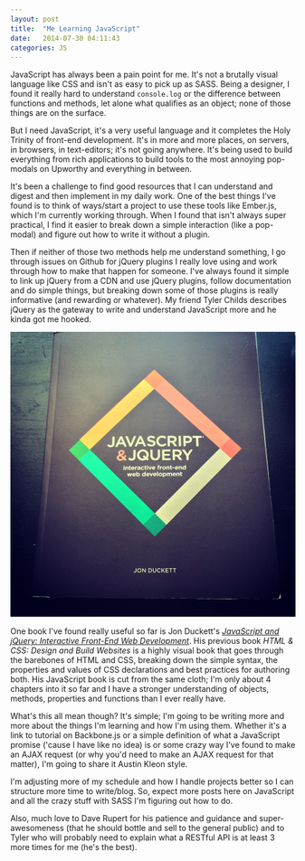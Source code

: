 ```yaml
---
layout: post
title:  "Me Learning JavaScript"
date:   2014-07-30 04:11:43
categories: JS
---
```


JavaScript has always been a pain point for me. It's not a brutally visual language like CSS and isn't as easy to pick up as SASS. Being a designer, I found it really hard to understand `console.log` or the difference between functions and methods, let alone what qualifies as an object; none of those things are on the surface.

But I need JavaScript, it's a very useful language and it completes the Holy Trinity of front-end development. It's in more and more places, on servers, in browsers, in text-editors; it's not going anywhere. It's being used to build everything from rich applications to build tools to the most annoying pop-modals on Upworthy and everything in between.

It's been a challenge to find good resources that I can understand and digest and then implement in my daily work. One of the best things I've found is to think of ways/start a project to use these tools like Ember.js, which I'm currently working through. When I found that isn't always super practical, I find it easier to break down a simple interaction (like a pop-modal) and figure out how to write it without a plugin.


Then if neither of those two methods help me understand something, I go through issues on Github for jQuery plugins I really love using and work through how to make that happen for someone. I've always found it simple to link up jQuery from a CDN and use jQuery plugins, follow documentation and do simple things, but breaking down some of those plugins is really informative (and rewarding or whatever). My friend Tyler Childs describes jQuery as the gateway to write and understand JavaScript more and he kinda got me hooked.

![](/img/jonduckett.jpg)

One book I've found really useful so far is Jon Duckett's [_JavaScript and jQuery: Interactive Front-End Web Development_](http://www.amazon.com/dp/1118871650/ref=wl_it_dp_o_pC_nS_ttl?_encoding=UTF8&colid=180ZPE1Q3U3UK&coliid=I2T8PVQHSRTAEA). His previous book _HTML & CSS: Design and Build Websites_ is a highly visual book that goes through the barebones of HTML and CSS, breaking down the simple syntax, the properties and values of CSS declarations and best practices for authoring both. His JavaScript book is cut from the same cloth; I'm only about 4 chapters into it so far and I have a stronger understanding of objects, methods, properties and functions than I ever really have.

What's this all mean though? It's simple; I'm going to be writing more and more about the things I'm learning and how I'm using them. Whether it's a link to tutorial on Backbone.js or a simple definition of what a JavaScript promise ('cause I have like no idea) is or some crazy way I've found to make an AJAX request (or why you'd need to make an AJAX request for that matter), I'm going to share it Austin Kleon style.

I'm adjusting more of my schedule and how I handle projects better so I can structure more time to write/blog. So, expect more posts here on JavaScript and all the crazy stuff with SASS I'm figuring out how to do.

Also, much love to Dave Rupert for his patience and guidance and super-awesomeness (that he should bottle and sell to the general public) and to Tyler who will probably need to explain what a RESTful API is at least 3 more times for me (he's the best).
